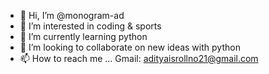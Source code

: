 - 👋 Hi, I’m @monogram-ad
- 👀 I’m interested in coding & sports
- 🌱 I’m currently learning python
- 💞️ I’m looking to collaborate on new ideas with python
- 📫 How to reach me ... Gmail: adityaisrollno21@gmail.com

<!---
monogram-ad/monogram-ad is a ✨ special ✨ repository because its `README.md` (this file) appears on your GitHub profile.
You can click the Preview link to take a look at your changes.
--->
